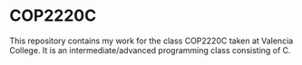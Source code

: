 # COP2220C

This repository contains my work for the class COP2220C taken at Valencia College. It is an intermediate/advanced programming class consisting of C.
